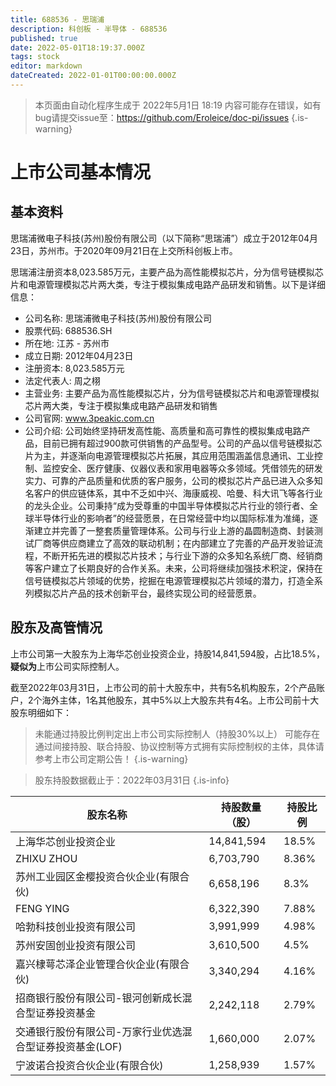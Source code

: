 ```yaml
---
title: 688536 - 思瑞浦
description: 科创板 - 半导体 - 688536
published: true
date: 2022-05-01T18:19:37.000Z
tags: stock
editor: markdown
dateCreated: 2022-01-01T00:00:00.000Z
---
```


> 本页面由自动化程序生成于 2022年5月1日 18:19
> 内容可能存在错误，如有bug请提交issue至：https://github.com/Eroleice/doc-pi/issues
{.is-warning}

# 上市公司基本情况

## 基本资料

思瑞浦微电子科技(苏州)股份有限公司（以下简称“思瑞浦”）成立于2012年04月23日，苏州市。于2020年09月21日在上交所科创板上市。

思瑞浦注册资本8,023.585万元，主要产品为高性能模拟芯片，分为信号链模拟芯片和电源管理模拟芯片两大类，专注于模拟集成电路产品研发和销售。以下是详细信息：

- 公司名称: 思瑞浦微电子科技(苏州)股份有限公司
- 股票代码: 688536.SH
- 所在地: 江苏 - 苏州市
- 成立日期: 2012年04月23日
- 注册资本: 8,023.585万元
- 法定代表人: 周之栩
- 主营业务: 主要产品为高性能模拟芯片，分为信号链模拟芯片和电源管理模拟芯片两大类，专注于模拟集成电路产品研发和销售
- 公司官网: www.3peakic.com.cn
- 公司介绍: 公司始终坚持研发高性能、高质量和高可靠性的模拟集成电路产品，目前已拥有超过900款可供销售的产品型号。公司的产品以信号链模拟芯片为主，并逐渐向电源管理模拟芯片拓展，其应用范围涵盖信息通讯、工业控制、监控安全、医疗健康、仪器仪表和家用电器等众多领域。凭借领先的研发实力、可靠的产品质量和优质的客户服务，公司的模拟芯片产品已进入众多知名客户的供应链体系，其中不乏如中兴、海康威视、哈曼、科大讯飞等各行业的龙头企业。公司秉持“成为受尊重的中国半导体模拟芯片行业的领行者、全球半导体行业的影响者”的经营愿景，在日常经营中均以国际标准为准绳，逐渐建立并完善了一整套质量管理体系。公司与行业上游的晶圆制造商、封装测试厂商等供应商建立了高效的联动机制；在内部建立了完善的产品开发验证流程，不断开拓先进的模拟芯片技术；与行业下游的众多知名系统厂商、经销商等客户建立了长期良好的合作关系。未来，公司将继续加强技术积淀，保持在信号链模拟芯片领域的优势，挖掘在电源管理模拟芯片领域的潜力，打造全系列模拟芯片产品的技术创新平台，最终实现公司的经营愿景。


## 股东及高管情况

上市公司第一大股东为上海华芯创业投资企业，持股14,841,594股，占比18.5%，**疑似为**上市公司实际控制人。

截至2022年03月31日，上市公司的前十大股东中，共有5名机构股东，2个产品账户，2个海外主体，1名其他股东，其中5%以上大股东共有4名。上市公司前十大股东明细如下：

> 未能通过持股比例判定出上市公司实际控制人（持股30%以上）
> 可能存在通过间接持股、联合持股、协议控制等方式拥有实际控制权的主体，具体请参考上市公司定期公告！
{.is-warning}

> 股东持股数据截止于：2022年03月31日
{.is-info}

| 股东名称 | 持股数量（股） | 持股比例 |
| --- | --- | --- |
| 上海华芯创业投资企业 | 14,841,594 | 18.5% |
| ZHIXU ZHOU | 6,703,790 | 8.36% |
| 苏州工业园区金樱投资合伙企业(有限合伙) | 6,658,196 | 8.3% |
| FENG YING | 6,322,390 | 7.88% |
| 哈勃科技创业投资有限公司 | 3,991,999 | 4.98% |
| 苏州安固创业投资有限公司 | 3,610,500 | 4.5% |
| 嘉兴棣萼芯泽企业管理合伙企业(有限合伙) | 3,340,294 | 4.16% |
| 招商银行股份有限公司-银河创新成长混合型证券投资基金 | 2,242,118 | 2.79% |
| 交通银行股份有限公司-万家行业优选混合型证券投资基金(LOF) | 1,660,000 | 2.07% |
| 宁波诺合投资合伙企业(有限合伙) | 1,258,939 | 1.57% |




